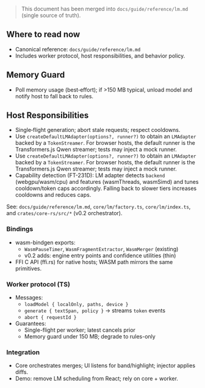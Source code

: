 <!--══════════════════════════════════════════════════
  ╔══════════════════════════════════════════════════════╗
  ║  ░  L M   W O R K E R   ( R U N T I M E )  ░░░░░░░░  ║
  ║                                                      ║
  ║   Offload Transformers.js to a Worker with            ║
  ║   memory guard and graceful degradation.             ║
  ║                                                      ║
  ╚══════════════════════════════════════════════════════╝
    • WHAT ▸ Worker protocol for prompts and stream chunks
    • WHY  ▸ Keep UI thread smooth; enforce memory budgets
    • HOW  ▸ Message API + abort + auto‑degrade to rules
-->

> This document has been merged into `docs/guide/reference/lm.md` (single source of truth).

## Where to read now

- Canonical reference: `docs/guide/reference/lm.md`
- Includes worker protocol, host responsibilities, and behavior policy.

## Memory Guard

- Poll memory usage (best‑effort); if >150 MB typical, unload model and notify host to fall back to rules.

## Host Responsibilities

- Single‑flight generation; abort stale requests; respect cooldowns.
- Use `createDefaultLMAdapter(options?, runner?)` to obtain an `LMAdapter` backed by a `TokenStreamer`. For browser hosts, the default runner is the Transformers.js Qwen streamer; tests may inject a mock runner.
- Use `createDefaultLMAdapter(options?, runner?)` to obtain an `LMAdapter` backed by a `TokenStreamer`. For browser hosts, the default runner is the Transformers.js Qwen streamer; tests may inject a mock runner.
- Capability detection (FT-231D): LM adapter detects `backend` (webgpu/wasm/cpu) and features (wasmThreads, wasmSimd) and tunes cooldown/token caps accordingly. Falling back to slower tiers increases cooldowns and reduces caps.

See: `docs/guide/reference/lm.md`, `core/lm/factory.ts`, `core/lm/index.ts`, and `crates/core-rs/src/*` (v0.2 orchestrator).

<!--══════════════════════════════════════════════════════════
  ╔══════════════════════════════════════════════════════════════╗
  ║  ░  L M  W O R K E R  &  B I N D I N G S   ( V 0 . 2 )   ░░  ║
  ║                                                              ║
  ║                                                              ║
  ║                                                              ║
  ║                                                              ║
  ║           ╌╌  P L A C E H O L D E R  ╌╌                      ║
  ║                                                              ║
  ║                                                              ║
  ║                                                              ║
  ║                                                              ║
  ╚══════════════════════════════════════════════════════════════╝
    • WHAT ▸ Plan for wasm-bindgen exports and TS worker protocol
    • WHY  ▸ Centralize LM scheduling/merge in core; keep UI responsive
    • HOW  ▸ Rust runner + policies, TS worker bridge, adapters
-->

### Bindings

- wasm-bindgen exports:
  - `WasmPauseTimer`, `WasmFragmentExtractor`, `WasmMerger` (existing)
  - v0.2 adds: engine entry points and confidence utilities (thin)
- FFI C API (ffi.rs) for native hosts; WASM path mirrors the same primitives.

### Worker protocol (TS)

- Messages:
  - `loadModel { localOnly, paths, device }`
  - `generate { textSpan, policy }` → streams `token` events
  - `abort { requestId }`
- Guarantees:
  - Single-flight per worker; latest cancels prior
  - Memory guard under 150 MB; degrade to rules-only

### Integration

- Core orchestrates merges; UI listens for band/highlight; injector applies diffs.
- Demo: remove LM scheduling from React; rely on core + worker.

<!-- Alignment: LM merges stream strictly within the active region; abort on input; rollback on caret-entry. -->
